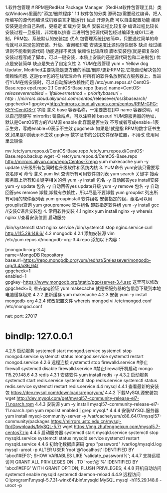 1.软件包管理 #
RPM是RedHat Package Manager（RedHat软件包管理工具）类似Windows里面的"添加/删除程序"
1.1 软件包的分类
源码包(需要经过编译，把人所编写的源代码编译成机器语言才能运行)
优点
开源免费
可以自由配置功能
编译安装更适合自己系统，更稳定
卸载方便
缺点
安装过程比较复杂
编译过程比较长
安装过程一旦报错，非常难以排查
二进制包(把源代码包经过编译生成0/1二进制，PRM包、系统默认的安装包)
优点
包管理系统比较简单，只要通过简单的命令就可以实现包的安装、升级、查询和卸载
安装速度比源码包快很多
缺点
经过编译则不能看到源代码
功能选择不灵活
依赖性比较麻烦
脚本安装包(就是把复杂的安装过程写成了脚本，可以一键安装，本质上安装的还是源代码包和二进制包)
优点是安装简单
缺点是失去了自定义性
2. YUM在线管理
yum = Yellow dog Updater, Modified主要功能是更方便的添加/删除/更新RPM包.它能自动解决包的倚赖性问题.
这是rpm包的在线管理命令
将所有的软件名放到官方服务器上，当进行YUM在线安装时，可以自动解决依赖性问题
/etc/yum.repos.d/
CentOS-Base.repo
epel.repo
2.1 CentOS-Base.repo
[base]
name=CentOS-$releasever
enabled=1
failovermethod=priority
baseurl=http://mirrors.cloud.aliyuncs.com/centos/$releasever/os/$basearch/
gpgcheck=1
gpgkey=http://mirrors.cloud.aliyuncs.com/centos/RPM-GPG-KEY-CentOS-7
字段	含义
base	容器名称，一定要放在[]中
name	容器说明，可以自己随便写
mirrorlist	镜像站点，可以注释掉
baseurl	YUM源服务器的地址，默认是CentOS官方的YUM源
enable	此容器是否生效 不写或者写成enable=1表示生效，写成enable=0表示不生效
gpgcheck	如果是1就是指 RPM的数字证书生效,如果是0则表示不生效
gpgkey	数字证书的公钥文件保存位置，不用改
使用阿里云镜像

mv /etc/yum.repos.d/CentOS-Base.repo /etc/yum.repos.d/CentOS-Base.repo.backup
wget -O /etc/yum.repos.d/CentOS-Base.repo http://mirrors.aliyun.com/repo/Centos-7.repo
yum makecache
yum -y update //升级所有包同时也升级软件和系统内核
3. YUM命令
yum安装只需要写包名即可
命令	含义
yum list	查询所有可用软件包列表
yum search 关键字	搜索服务器上所有和关键字相关的包
yum -y install 包名	-y 自动回答yes install安装
yum -y update 包名	-y 自动回答yes update升级
yum -y remove 包名	-y 自动回答yes remove 卸载,卸载有依赖性，所以尽量不要卸载
yum grouplist	列出所有可用的软件组列表
yum groupinstall 软件组名	安装指定的组，组名可以用grouplist查询
yum groupremove 软件组名	卸载指定软件组
yum -y install gcc  //安装C语言安装包
4. 常用软件安装
4.1 nginx
yum install nginx  -y
whereis nginx //查看安装位置
启动服务

/bin/systemctl start nginx.service
/bin/systemctl stop nginx.service
curl http://115.29.148.6/
4.2 mongodb
4.2.1 添加安装源
vim /etc/yum.repos.d/mongodb-org-3.4.repo
添加以下内容：

[mongodb-org-3.4]  
name=MongoDB Repository  
baseurl=https://repo.mongodb.org/yum/redhat/$releasever/mongodb-org/3.4/x86_64/  
gpgcheck=1  
enabled=1  
gpgkey=https://www.mongodb.org/static/pgp/server-3.4.asc
这里可以修改 gpgcheck=0, 省去gpg验证
yum makecache 就是把服务器的包信息下载到本地电脑缓存起来
4.2.2 更新缓存
yum makecache
4.2.3 安装
yum -y install mongodb-org
4.2.4 修改配置文件
whereis mongod
vi /etc/mongod.conf
/etc/mongod.conf

net:
  port: 27017
#  bindIp: 127.0.0.1 
4.2.5 启动服务
systemctl start mongod.service
systemctl stop mongod.service
systemctl status mongod.service
systemctl restart mongod.service
4.2.6 远程连接
systemctl stop firewalld.service #停止firewall
systemctl disable firewalld.service #禁止firewall开机启动
mongo 115.29.148.6
4.3 redis
4.3.1 安装软件
yum install redis -y
4.3.2 启动服务
systemctl start redis.service
systemctl stop redis.service
systemctl status redis.service
systemctl restart redis.service
4.4 mysql
4.4.1 查看最新的安装包
https://dev.mysql.com/downloads/repo/yum/
4.4.2 下载MySQL源安装包
wget http://dev.mysql.com/get/mysql57-community-release-el7-11.noarch.rpm
4.4.3 安装源
yum -y install mysql57-community-release-el7-11.noarch.rpm
yum repolist enabled | grep mysql.*
4.4.4 安装MYSQL服务器
yum install mysql-community-server -y
/var/cache/yum/x86_64/7/mysql57-community/packages
https://mirrors.ustc.edu.cn/mysql-ftp/Downloads/MySQL-5.7/
wget https://img.zhufengpeixun.com/mysql5.7-centos7.zip
4.4.5 启动服务器
systemctl start mysqld.service
systemctl stop mysqld.service
systemctl status mysqld.service
systemctl restart mysqld.service
4.4.6 初始化数据库密码
grep "password" /var/log/mysqld.log
mysql -uroot -p
ALTER USER 'root'@'localhost' IDENTIFIED BY 'abcd1#EFG';
SHOW VARIABLES LIKE 'validate_password%';
4.4.7 支持远程访问
GRANT ALL PRIVILEGES ON . TO 'root'@'%' IDENTIFIED BY 'abcd1#EFG' WITH GRANT OPTION;
FLUSH PRIVILEGES;
4.4.8 开机自动访问
systemctl enable mysqld
systemctl daemon-reload
4.4.9 远程访问
C:\program1\mysql-5.7.31-winx64\bin\mysqld MySQL
mysql -h115.29.148.6 -uroot -p